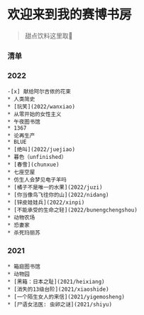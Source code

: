 # 欢迎来到我的赛博书房

> 甜点饮料这里取🎈

### 清单

### 2022
    -[x] 献给阿尔吉侬的花束
    * 人类简史
    * [玩笑](2022/wanxiao)
    * 从零开始的女性主义
    * 午夜图书馆
    * 1367
    * 论再生产
    * BLUE
    * [绝叫](2022/juejiao)
    * 暮色（unfinished）
    * [春雪](chunxue)
    * 七座空屋
    * 仿生人会梦见电子羊吗
    * [橘子不是唯一的水果](2022/juzi)
    * [你当像鸟飞往你的山](2022/nidang)
    * [锌皮娃娃兵](2022/xinpi)
    * [不能承受的生命之轻](2022/bunengchengshou)
    * 动物农场
    * 恐妻家
    * 杀死玛丽苏

### 2021
    * 箱庭图书馆
    * 动物园
    * [黑箱：日本之耻](2021/heixiang)
    * [消失的13级台阶](2021/xiaoshide)
    * [一个陌生女人的来信](2021/yigemosheng)
    * [尸语女法医: 虫卵之谜](2021/shiyu)